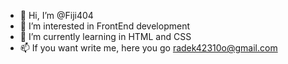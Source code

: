 - 👋 Hi, I’m @Fiji404
- 👀 I’m interested in FrontEnd development
- 🌱 I’m currently learning in HTML and CSS
- 📫 If you want write me, here you go radek42310o@gmail.com
